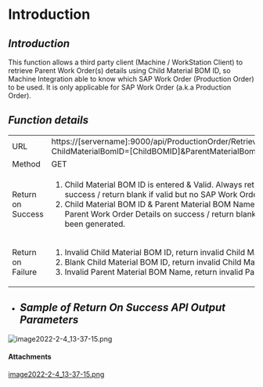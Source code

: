 # Introduction



## ***Introduction***  


This function allows a third party client (Machine / WorkStation Client) to retrieve Parent Work Order(s) details using Child Material BOM ID, so Machine Integration able to know which SAP Work Order (Production Order) to be used. It is only applicable for SAP Work Order (a.k.a Production Order).  




## ***Function details***  



<table class="confluenceTable"><colgroup><col /><col /><col /></colgroup><tbody><tr><td class="highlight-grey confluenceTd" style="text-align: left;" data-highlight-colour="grey">URL</td><td style="text-align: left;" colspan="2" class="confluenceTd"><a rel="nofollow" class="external-link" href="http://usplnd0ifaweb42:2001/api/wips/120763/oktostart?resourceName=SQA-MTE-1" style="text-decoration: none;">https://[servername]:9000/api/ProductionOrder/RetrieveWorkOrdersByChildMaterialBOM?ChildMaterialBomID=[ChildBOMID]&ParentMaterialBom=[ParentMaterialBOMName]</a></td></tr><tr><td class="highlight-grey confluenceTd" style="text-align: left;" data-highlight-colour="grey">Method</td><td style="text-align: left;" colspan="2" class="confluenceTd">GET</td></tr><tr><td class="highlight-grey confluenceTd" style="text-align: left;" data-highlight-colour="grey">Return on Success</td><td style="text-align: left;" colspan="2" class="confluenceTd"><ol><li>Child Material BOM ID is entered & Valid. Always return Parent Work Order Details on success / return blank if valid but no SAP Work Order been generated.  </li><li>Child Material BOM ID & Parent Material BOM Name is entered & Valid. Always return Parent Work Order Details on success / return blank if valid but no SAP Work Order been generated. </li></ol></td></tr><tr><td class="highlight-grey confluenceTd" style="text-align: left;" colspan="1" data-highlight-colour="grey">Return on Failure</td><td style="text-align: left;" colspan="2" class="confluenceTd"><ol><li>Invalid Child Material BOM ID, return invalid Child Material BOM ID error. </li><li>Blank Child Material BOM ID, return invalid Child Material BOM ID required. </li><li>Invalid Parent Material BOM Name, return invalid Parent Material BOM Name error. </li></ol></td></tr></tbody></table>


- ## ***Sample of Return On Success API Output Parameters***

![image2022-2-4_13-37-15.png](/.attachments/106464689.png)




#### Attachments

[image2022-2-4_13-37-15.png](/.attachments/106464689.png)
